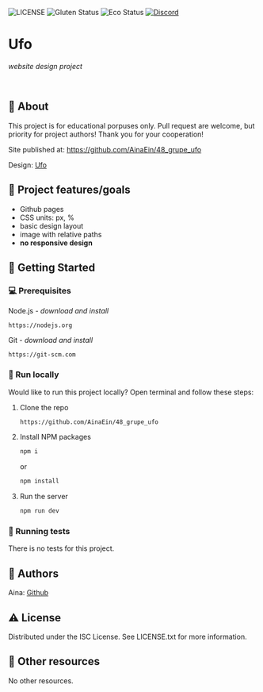 ![LICENSE](https://img.shields.io/badge/license-MIT-blue.svg?style=flat-square)
![Gluten Status](https://img.shields.io/badge/Gluten-Free-green.svg)
![Eco Status](https://img.shields.io/badge/ECO-Friendly-green.svg)
[![Discord](https://discord.com/api/guilds/571393319201144843/widget.png)](https://discord.gg/dRwW4rw)

# Ufo

_website design project_

<br>

## 🌟 About

This project is for educational porpuses only. Pull request are welcome, but priority for project authors! Thank you for your cooperation!

Site published at: https://github.com/AinaEin/48_grupe_ufo

Design: [Ufo](https://dribbble.com/shots/2815937/attachments/2815937-404-page?mode=media)

## 🎯 Project features/goals

-   Github pages
-   CSS units: px, %
-   basic design layout
-   image with relative paths
-   **no responsive design**

## 🧰 Getting Started

### 💻 Prerequisites

Node.js - _download and install_

```
https://nodejs.org
```

Git - _download and install_

```
https://git-scm.com
```

### 🏃 Run locally

Would like to run this project locally? Open terminal and follow these steps:

1. Clone the repo
    ```sh
    https://github.com/AinaEin/48_grupe_ufo
    ```
2. Install NPM packages
    ```sh
    npm i
    ```
    or
    ```sh
    npm install
    ```
3. Run the server
    ```sh
    npm run dev
    ```

### 🧪 Running tests

There is no tests for this project.

## 🎅 Authors

Aina: [Github](https://github.com/AinaEin)

## ⚠️ License

Distributed under the ISC License. See LICENSE.txt for more information.

## 🔗 Other resources

No other resources.